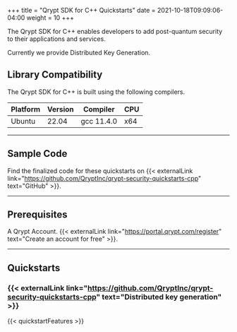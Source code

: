 +++
title = "Qrypt SDK for C++ Quickstarts"
date = 2021-10-18T09:09:06-04:00
weight = 10
+++

The Qrypt SDK for C++ enables developers to add post-quantum security to their applications and services.

Currently we provide Distributed Key Generation.

## Library Compatibility

The Qrypt SDK for C++ is built using the following compilers.

| Platform | Version | Compiler  | CPU |
| -------- | ------- | --------- | --- |
| Ubuntu   | 22.04   | gcc 11.4.0 | x64 |

---

## Sample Code

Find the finalized code for these quickstarts on {{< externalLink link="https://github.com/QryptInc/qrypt-security-quickstarts-cpp" text="GitHub" >}}.

---

## Prerequisites

A Qrypt Account. {{< externalLink link="https://portal.qrypt.com/register" text="Create an account for free" >}}.

---

## Quickstarts

### {{< externalLink link="https://github.com/QryptInc/qrypt-security-quickstarts-cpp" text="Distributed key generation" >}}

{{< quickstartFeatures >}}
